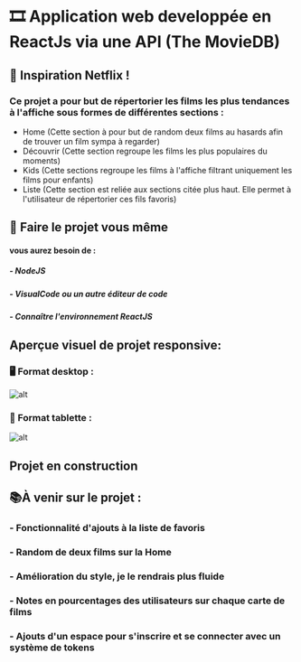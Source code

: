 # 🎞 Application web developpée en ReactJs via une API (The MovieDB) 

## 🎥 Inspiration Netflix !

### Ce projet a pour but de répertorier les films les plus tendances à l'affiche sous formes de différentes sections :
- Home (Cette section à pour but de random deux films au hasards afin de trouver un film sympa à regarder)
- Découvrir (Cette section regroupe les films les plus populaires du moments)
- Kids (Cette sections regroupe les films à l'affiche filtrant uniquement les films pour enfants)
- Liste (Cette section est reliée aux sections citée plus haut. Elle permet à l'utilisateur de répertorier ces fils favoris)

## 📌 Faire le projet vous même 
#### vous aurez besoin de :
##### - NodeJS
##### - VisualCode ou un autre éditeur de code
##### - Connaître l'environnement ReactJS

## Aperçue visuel de projet responsive:

### 🖥 Format desktop :

![alt](https://github.com/naimtahouri/gif-project/blob/master/chill-desktop.gif?raw=true)

### 📲 Format tablette : 

![alt](https://github.com/naimtahouri/gif-project/blob/master/chillflix-tablette.gif?raw=true)

## Projet en construction 

## 📚À venir sur le projet :

### - Fonctionnalité d'ajouts à la liste de favoris
### - Random de deux films sur la Home 
### - Amélioration du style, je le rendrais plus fluide
### - Notes en pourcentages des utilisateurs sur chaque carte de films
### - Ajouts d'un espace pour s'inscrire et se connecter avec un système de tokens
